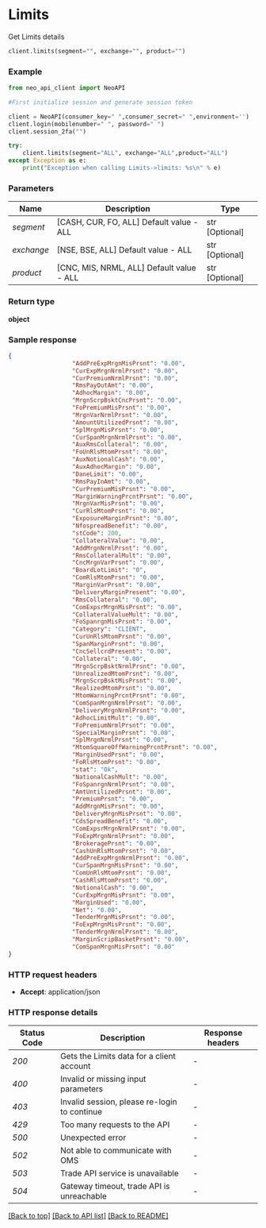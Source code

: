 # **Limits**
Get Limits details

```python
client.limits(segment="", exchange="", product="")
```

### Example

```python
from neo_api_client import NeoAPI

#First initialize session and generate session token

client = NeoAPI(consumer_key=" ",consumer_secret=" ",environment='')
client.login(mobilenumber=" ", password=" ")
client.session_2fa("")

try:
    client.limits(segment="ALL", exchange="ALL",product="ALL")
except Exception as e:
    print("Exception when calling Limits->limits: %s\n" % e)
```

### Parameters
| Name        | Description                                 | Type           | 
|-------------|---------------------------------------------|----------------|
| *segment*   | [CASH, CUR, FO, ALL] Default value - ALL    | str [Optional] | 
| *exchange*  | [NSE, BSE, ALL] Default value - ALL         | str [Optional] | 
| *product*   | [CNC, MIS, NRML, ALL] Default value - ALL   | str [Optional] | 
 

### Return type

**object**

### Sample response

```json
{
                  "AddPreExpMrgnMisPrsnt": "0.00",
                  "CurExpMrgnNrmlPrsnt": "0.00",
                  "CurPremiumNrmlPrsnt": "0.00",
                  "RmsPayOutAmt": "0.00",
                  "AdhocMargin": "0.00",
                  "MrgnScrpBsktCncPrsnt": "0.00",
                  "FoPremiumMisPrsnt": "0.00",
                  "MrgnVarNrmlPrsnt": "0.00",
                  "AmountUtilizedPrsnt": "0.00",
                  "SplMrgnMisPrsnt": "0.00",
                  "CurSpanMrgnNrmlPrsnt": "0.00",
                  "AuxRmsCollateral": "0.00",
                  "FoUnRlsMtomPrsnt": "0.00",
                  "AuxNotionalCash": "0.00",
                  "AuxAdhocMargin": "0.00",
                  "DaneLimit": "0.00",
                  "RmsPayInAmt": "0.00",
                  "CurPremiumMisPrsnt": "0.00",
                  "MarginWarningPrcntPrsnt": "0.00",
                  "MrgnVarMisPrsnt": "0.00",
                  "CurRlsMtomPrsnt": "0.00",
                  "ExposureMarginPrsnt": "0.00",
                  "NfospreadBenefit": "0.00",
                  "stCode": 200,
                  "CollateralValue": "0.00",
                  "AddMrgnNrmlPrsnt": "0.00",
                  "RmsCollateralMult": "0.00",
                  "CncMrgnVarPrsnt": "0.00",
                  "BoardLotLimit": "0",
                  "ComRlsMtomPrsnt": "0.00",
                  "MarginVarPrsnt": "0.00",
                  "DeliveryMarginPresent": "0.00",
                  "RmsCollateral": "0.00",
                  "ComExpsrMrgnMisPrsnt": "0.00",
                  "CollateralValueMult": "0.00",
                  "FoSpanrgnMisPrsnt": "0.00",
                  "Category": "CLIENT",
                  "CurUnRlsMtomPrsnt": "0.00",
                  "SpanMarginPrsnt": "0.00",
                  "CncSellcrdPresent": "0.00",
                  "Collateral": "0.00",
                  "MrgnScrpBsktNrmlPrsnt": "0.00",
                  "UnrealizedMtomPrsnt": "0.00",
                  "MrgnScrpBsktMisPrsnt": "0.00",
                  "RealizedMtomPrsnt": "0.00",
                  "MtomWarningPrcntPrsnt": "0.00",
                  "ComSpanMrgnNrmlPrsnt": "0.00",
                  "DeliveryMrgnNrmlPrsnt": "0.00",
                  "AdhocLimitMult": "0.00",
                  "FoPremiumNrmlPrsnt": "0.00",
                  "SpecialMarginPrsnt": "0.00",
                  "SplMrgnNrmlPrsnt": "0.00",
                  "MtomSquareOffWarningPrcntPrsnt": "0.00",
                  "MarginUsedPrsnt": "0.00",
                  "FoRlsMtomPrsnt": "0.00",
                  "stat": "Ok",
                  "NationalCashMult": "0.00",
                  "FoSpanrgnNrmlPrsnt": "0.00",
                  "AmtUntilizedPrsnt": "0.00",
                  "PremiumPrsnt": "0.00",
                  "AddMrgnMisPrsnt": "0.00",
                  "DeliveryMrgnMisPrsnt": "0.00",
                  "CdsSpreadBenefit": "0.00",
                  "ComExpsrMrgnNrmlPrsnt": "0.00",
                  "FoExpMrgnNrmlPrsnt": "0.00",
                  "BrokeragePrsnt": "0.00",
                  "CashUnRlsMtomPrsnt": "0.00",
                  "AddPreExpMrgnNrmlPrsnt": "0.00",
                  "CurSpanMrgnMisPrsnt": "0.00",
                  "ComUnRlsMtomPrsnt": "0.00",
                  "CashRlsMtomPrsnt": "0.00",
                  "NotionalCash": "0.00",
                  "CurExpMrgnMisPrsnt": "0.00",
                  "MarginUsed": "0.00",
                  "Net": "0.00",
                  "TenderMrgnMisPrsnt": "0.00",
                  "FoExpMrgnMisPrsnt": "0.00",
                  "TenderMrgnNrmlPrsnt": "0.00",
                  "MarginScripBasketPrsnt": "0.00",
                  "ComSpanMrgnMisPrsnt": "0.00"
}
```

### HTTP request headers

 - **Accept**: application/json

### HTTP response details
| Status Code | Description                                  | Response headers |
|-------------|----------------------------------------------|------------------|
| *200*       | Gets the Limits data for a client account    | -                |
| *400*       | Invalid or missing input parameters          | -                |
| *403*       | Invalid session, please re-login to continue | -                |
| *429*       | Too many requests to the API                 | -                |
| *500*       | Unexpected error                             | -                |
| *502*       | Not able to communicate with OMS             | -                |
| *503*       | Trade API service is unavailable             | -                |
| *504*       | Gateway timeout, trade API is unreachable    | -                |

[[Back to top]](#) [[Back to API list]](../README.md#documentation-for-api-endpoints)  [[Back to README]](../README.md)
